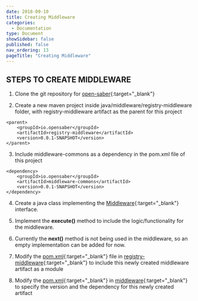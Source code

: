 ```yaml
---
date: 2018-09-10
title: Creating Middleware
categories:
  - Documentation
type: Document
showSidebar: false
published: false
nav_ordering: 13
pageTitle: "Creating Middleware"
---
```

## STEPS TO CREATE MIDDLEWARE

1. Clone the git repository for [open-saber](https://github.com/project-sunbird/open-saber){:target="_blank"}

2. Create a new maven project inside java/middleware/registry-middleware folder, with registry-middleware artifact as the parent for this project

```
<parent>
    <groupId>io.opensaber</groupId>
    <artifactId>registry-middleware</artifactId>
    <version>0.0.1-SNAPSHOT</version>
</parent>
```

3. Include middleware-commons as a dependency in the pom.xml file of this project

```
<dependency>
    <groupId>io.opensaber</groupId>
    <artifactId>middleware-commons</artifactId>
    <version>0.0.1-SNAPSHOT</version>
</dependency>

```
4. Create a java class implementing the [Middleware](https://github.com/project-sunbird/open-saber/blob/master/java/middleware-commons/src/main/java/io/opensaber/registry/middleware/Middleware.java){:target="_blank"} interface.

5. Implement the **execute()** method to include the logic/functionality for the middleware.
6. Currently the **next()** method is not being used in the middleware, so an empty implementation can be added for now.

7. Modify the [pom.xml](https://github.com/project-sunbird/open-saber/blob/master/java/middleware/registry-middleware/pom.xml){:target="_blank"} file in [registry-middleware](https://github.com/project-sunbird/open-saber/tree/master/java/middleware/registry-middleware){:target="_blank"} to include this newly created middleware artifact as a module

8. Modify the [pom.xml](https://github.com/project-sunbird/open-saber/blob/master/java/middleware/pom.xml){:target="_blank"} in [middleware](https://github.com/project-sunbird/open-saber/blob/master/java/middleware){:target="_blank"} to specify the version and the dependency for this newly created artifact



